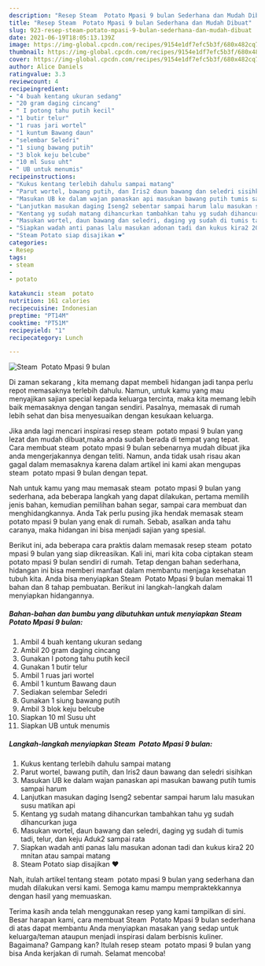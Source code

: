 ```yaml
---
description: "Resep Steam  Potato Mpasi 9 bulan Sederhana dan Mudah Dibuat"
title: "Resep Steam  Potato Mpasi 9 bulan Sederhana dan Mudah Dibuat"
slug: 923-resep-steam-potato-mpasi-9-bulan-sederhana-dan-mudah-dibuat
date: 2021-06-19T18:05:13.139Z
image: https://img-global.cpcdn.com/recipes/9154e1df7efc5b3f/680x482cq70/steam-potato-mpasi-9-bulan-foto-resep-utama.jpg
thumbnail: https://img-global.cpcdn.com/recipes/9154e1df7efc5b3f/680x482cq70/steam-potato-mpasi-9-bulan-foto-resep-utama.jpg
cover: https://img-global.cpcdn.com/recipes/9154e1df7efc5b3f/680x482cq70/steam-potato-mpasi-9-bulan-foto-resep-utama.jpg
author: Alice Daniels
ratingvalue: 3.3
reviewcount: 4
recipeingredient:
- "4 buah kentang ukuran sedang"
- "20 gram daging cincang"
- " I potong tahu putih kecil"
- "1 butir telur"
- "1 ruas jari wortel"
- "1 kuntum Bawang daun"
- "selembar Seledri"
- "1 siung bawang putih"
- "3 blok keju belcube"
- "10 ml Susu uht"
- " UB untuk menumis"
recipeinstructions:
- "Kukus kentang terlebih dahulu sampai matang"
- "Parut wortel, bawang putih, dan Iris2 daun bawang dan seledri sisihkan"
- "Masukan UB ke dalam wajan panaskan api masukan bawang putih tumis sampai harum"
- "Lanjutkan masukan daging Iseng2 sebentar sampai harum lalu masukan susu matikan api"
- "Kentang yg sudah matang dihancurkan tambahkan tahu yg sudah dihancurkan juga"
- "Masukan wortel, daun bawang dan seledri, daging yg sudah di tumis tadi, telur, dan keju Aduk2 sampai rata"
- "Siapkan wadah anti panas lalu masukan adonan tadi dan kukus kira2 20 mnitan atau sampai matang"
- "Steam Potato siap disajikan ❤️"
categories:
- Resep
tags:
- steam
- 
- potato

katakunci: steam  potato 
nutrition: 161 calories
recipecuisine: Indonesian
preptime: "PT14M"
cooktime: "PT51M"
recipeyield: "1"
recipecategory: Lunch

---
```



![Steam  Potato Mpasi 9 bulan](https://img-global.cpcdn.com/recipes/9154e1df7efc5b3f/680x482cq70/steam-potato-mpasi-9-bulan-foto-resep-utama.jpg)

Di zaman  sekarang , kita memang dapat membeli hidangan jadi tanpa perlu repot memasaknya terlebih dahulu. Namun, untuk kamu yang mau menyajikan sajian special kepada keluarga tercinta, maka kita memang lebih baik memasaknya dengan tangan sendiri. Pasalnya, memasak di rumah lebih sehat dan bisa menyesuaikan dengan kesukaan keluarga.

Jika anda lagi mencari inspirasi resep steam  potato mpasi 9 bulan yang lezat dan mudah dibuat,maka anda sudah berada di tempat yang tepat. Cara membuat steam  potato mpasi 9 bulan  sebenarnya mudah dibuat jika anda mengerjakannya dengan teliti. Namun, anda tidak usah risau akan gagal dalam memasaknya 
karena dalam artikel ini kami akan mengupas steam  potato mpasi 9 bulan dengan tepat.  



Nah untuk kamu yang mau memasak steam  potato mpasi 9 bulan yang sederhana, ada beberapa langkah yang dapat dilakukan, pertama memilih jenis bahan, kemudian pemilihan bahan segar, sampai cara membuat dan menghidangkannya. Anda Tak perlu pusing jika hendak memasak steam  potato mpasi 9 bulan yang enak di rumah. Sebab, asalkan anda  tahu caranya, maka hidangan ini bisa menjadi sajian yang spesial.

Berikut ini, ada beberapa cara praktis  dalam memasak resep steam  potato mpasi 9 bulan yang siap dikreasikan. Kali ini, mari kita coba ciptakan steam  potato mpasi 9 bulan sendiri di rumah. Tetap dengan bahan sederhana, hidangan ini bisa memberi manfaat dalam membantu menjaga kesehatan tubuh kita. Anda bisa menyiapkan Steam  Potato Mpasi 9 bulan memakai 11 bahan dan 8 tahap pembuatan. Berikut ini langkah-langkah dalam menyiapkan hidangannya.

<!--inarticleads1-->

##### Bahan-bahan dan bumbu yang dibutuhkan untuk menyiapkan Steam  Potato Mpasi 9 bulan:

1. Ambil 4 buah kentang ukuran sedang
1. Ambil 20 gram daging cincang
1. Gunakan  I potong tahu putih kecil
1. Gunakan 1 butir telur
1. Ambil 1 ruas jari wortel
1. Ambil 1 kuntum Bawang daun
1. Sediakan selembar Seledri
1. Gunakan 1 siung bawang putih
1. Ambil 3 blok keju belcube
1. Siapkan 10 ml Susu uht
1. Siapkan  UB untuk menumis




<!--inarticleads2-->

##### Langkah-langkah menyiapkan Steam  Potato Mpasi 9 bulan:

1. Kukus kentang terlebih dahulu sampai matang
1. Parut wortel, bawang putih, dan Iris2 daun bawang dan seledri sisihkan
1. Masukan UB ke dalam wajan panaskan api masukan bawang putih tumis sampai harum
1. Lanjutkan masukan daging Iseng2 sebentar sampai harum lalu masukan susu matikan api
1. Kentang yg sudah matang dihancurkan tambahkan tahu yg sudah dihancurkan juga
1. Masukan wortel, daun bawang dan seledri, daging yg sudah di tumis tadi, telur, dan keju Aduk2 sampai rata
1. Siapkan wadah anti panas lalu masukan adonan tadi dan kukus kira2 20 mnitan atau sampai matang
1. Steam Potato siap disajikan ❤️




Nah, itulah artikel tentang  steam  potato mpasi 9 bulan  yang sederhana dan mudah dilakukan versi kami. Semoga kamu mampu mempraktekkannya dengan hasil yang memuaskan. 

Terima kasih anda telah menggunakan resep yang kami tampilkan di sini. Besar harapan kami, cara membuat  Steam  Potato Mpasi 9 bulan sederhana di atas dapat membantu Anda menyiapkan masakan yang sedap untuk keluarga/teman ataupun menjadi inspirasi dalam berbisnis kuliner. Bagaimana? Gampang kan? Itulah resep steam  potato mpasi 9 bulan yang bisa Anda kerjakan di rumah. Selamat mencoba!

